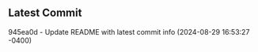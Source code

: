 
## Latest Commit
945ea0d - Update README with latest commit info (2024-08-29 16:53:27 -0400) <Yunxi-Zhou>
